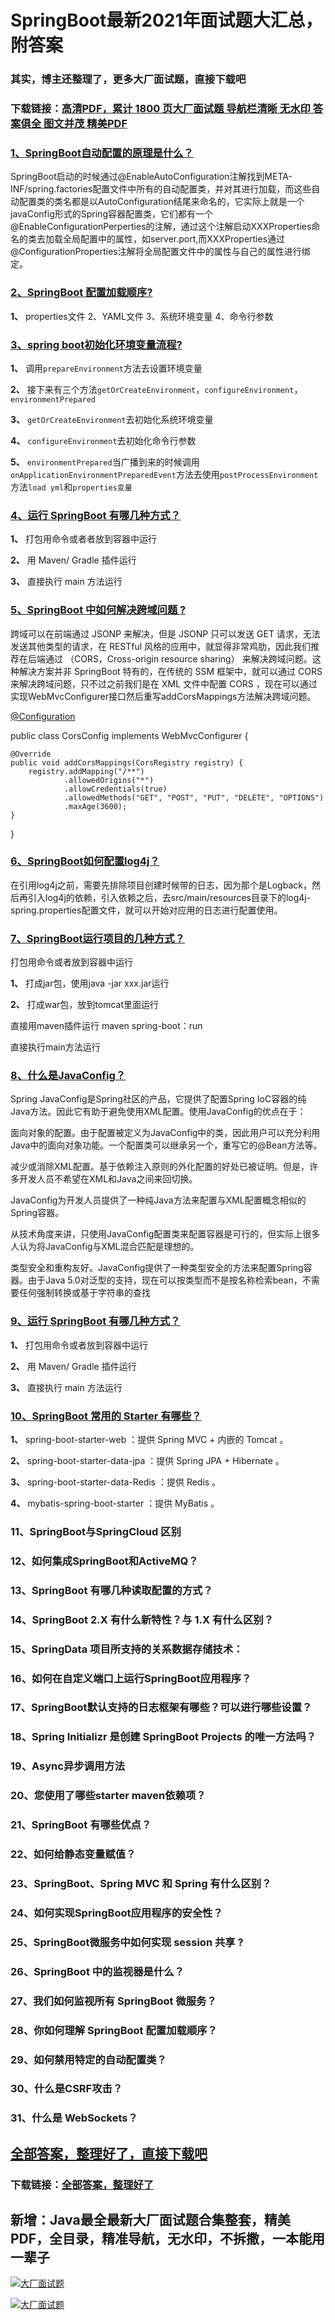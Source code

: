 # SpringBoot最新2021年面试题大汇总，附答案

### 其实，博主还整理了，更多大厂面试题，直接下载吧

### 下载链接：[高清PDF，累计 1800 页大厂面试题  导航栏清晰 无水印  答案俱全 图文并茂  精美PDF](https://github.com/liantengda/JavaEngineerBooks/blob/master/docs/index.md)



### [1、SpringBoot自动配置的原理是什么？](https://github.com/liantengda/JavaEngineerBooks/blob/master/docs/SpringBoot/SpringBoot最新2021年面试题大汇总，附答案.md#1springboot自动配置的原理是什么)  


SpringBoot启动的时候通过@EnableAutoConfiguration注解找到META-INF/spring.factories配置文件中所有的自动配置类，并对其进行加载，而这些自动配置类的类名都是以AutoConfiguration结尾来命名的，它实际上就是一个javaConfig形式的Spring容器配置类，它们都有一个@EnableConfigurationPerperties的注解，通过这个注解启动XXXProperties命名的类去加载全局配置中的属性，如server.port,而XXXProperties通过@ConfigurationProperties注解将全局配置文件中的属性与自己的属性进行绑定。


### [2、SpringBoot 配置加载顺序?](https://github.com/liantengda/JavaEngineerBooks/blob/master/docs/SpringBoot/SpringBoot最新2021年面试题大汇总，附答案.md#2springboot-配置加载顺序)  


**1、** properties文件 2、YAML文件 3、系统环境变量 4、命令行参数


### [3、spring boot初始化环境变量流程?](https://github.com/liantengda/JavaEngineerBooks/blob/master/docs/SpringBoot/SpringBoot最新2021年面试题大汇总，附答案.md#3spring-boot初始化环境变量流程)  


**1、** 调用`prepareEnvironment`方法去设置环境变量

**2、** 接下来有三个方法`getOrCreateEnvironment`，`configureEnvironment`，`environmentPrepared`

**3、** `getOrCreateEnvironment`去初始化系统环境变量

**4、** `configureEnvironment`去初始化命令行参数

**5、** `environmentPrepared`当广播到来的时候调用`onApplicationEnvironmentPreparedEvent`方法去使用`postProcessEnvironment`方法`load yml`和`properties变量`


### [4、运行 SpringBoot 有哪几种方式？](https://github.com/liantengda/JavaEngineerBooks/blob/master/docs/SpringBoot/SpringBoot最新2021年面试题大汇总，附答案.md#4运行-springboot-有哪几种方式)  


**1、** 打包用命令或者者放到容器中运行

**2、** 用 Maven/ Gradle 插件运行

**3、** 直接执行 main 方法运行


### [5、SpringBoot 中如何解决跨域问题 ?](https://github.com/liantengda/JavaEngineerBooks/blob/master/docs/SpringBoot/SpringBoot最新2021年面试题大汇总，附答案.md#5springboot-中如何解决跨域问题-)  


跨域可以在前端通过 JSONP 来解决，但是 JSONP 只可以发送 GET 请求，无法发送其他类型的请求，在 RESTful 风格的应用中，就显得非常鸡肋，因此我们推荐在后端通过 （CORS，Cross-origin resource sharing） 来解决跨域问题。这种解决方案并非 SpringBoot 特有的，在传统的 SSM 框架中，就可以通过 CORS 来解决跨域问题，只不过之前我们是在 XML 文件中配置 CORS ，现在可以通过实现WebMvcConfigurer接口然后重写addCorsMappings方法解决跨域问题。

[@Configuration ](/Configuration )

public class CorsConfig implements WebMvcConfigurer {

```
@Override
public void addCorsMappings(CorsRegistry registry) {
    registry.addMapping("/**")
            .allowedOrigins("*")
            .allowCredentials(true)
            .allowedMethods("GET", "POST", "PUT", "DELETE", "OPTIONS")
            .maxAge(3600);
}
```

}


### [6、SpringBoot如何配置log4j？](https://github.com/liantengda/JavaEngineerBooks/blob/master/docs/SpringBoot/SpringBoot最新2021年面试题大汇总，附答案.md#6springboot如何配置log4j)  


在引用log4j之前，需要先排除项目创建时候带的日志，因为那个是Logback，然后再引入log4j的依赖，引入依赖之后，去src/main/resources目录下的log4j-spring.properties配置文件，就可以开始对应用的日志进行配置使用。


### [7、SpringBoot运行项目的几种方式？](https://github.com/liantengda/JavaEngineerBooks/blob/master/docs/SpringBoot/SpringBoot最新2021年面试题大汇总，附答案.md#7springboot运行项目的几种方式)  


打包用命令或者放到容器中运行

**1、** 打成jar包，使用java -jar xxx.jar运行

**2、** 打成war包，放到tomcat里面运行

直接用maven插件运行   maven spring-boot：run

直接执行main方法运行


### [8、什么是JavaConfig？](https://github.com/liantengda/JavaEngineerBooks/blob/master/docs/SpringBoot/SpringBoot最新2021年面试题大汇总，附答案.md#8什么是javaconfig)  


Spring JavaConfig是Spring社区的产品，它提供了配置Spring IoC容器的纯Java方法。因此它有助于避免使用XML配置。使用JavaConfig的优点在于：

面向对象的配置。由于配置被定义为JavaConfig中的类，因此用户可以充分利用Java中的面向对象功能。一个配置类可以继承另一个，重写它的@Bean方法等。

减少或消除XML配置。基于依赖注入原则的外化配置的好处已被证明。但是，许多开发人员不希望在XML和Java之间来回切换。

JavaConfig为开发人员提供了一种纯Java方法来配置与XML配置概念相似的Spring容器。

从技术角度来讲，只使用JavaConfig配置类来配置容器是可行的，但实际上很多人认为将JavaConfig与XML混合匹配是理想的。

类型安全和重构友好。JavaConfig提供了一种类型安全的方法来配置Spring容器。由于Java 5.0对泛型的支持，现在可以按类型而不是按名称检索bean，不需要任何强制转换或基于字符串的查找


### [9、运行 SpringBoot 有哪几种方式？](https://github.com/liantengda/JavaEngineerBooks/blob/master/docs/SpringBoot/SpringBoot最新2021年面试题大汇总，附答案.md#9运行-springboot-有哪几种方式)  


**1、** 打包用命令或者放到容器中运行

**2、** 用 Maven/ Gradle 插件运行

**3、** 直接执行 main 方法运行


### [10、SpringBoot 常用的 Starter 有哪些？](https://github.com/liantengda/JavaEngineerBooks/blob/master/docs/SpringBoot/SpringBoot最新2021年面试题大汇总，附答案.md#10springboot-常用的-starter-有哪些)  


**1、** spring-boot-starter-web ：提供 Spring MVC + 内嵌的 Tomcat 。

**2、** spring-boot-starter-data-jpa ：提供 Spring JPA + Hibernate 。

**3、** spring-boot-starter-data-Redis ：提供 Redis 。

**4、** mybatis-spring-boot-starter ：提供 MyBatis 。


### 11、SpringBoot与SpringCloud 区别
### 12、如何集成SpringBoot和ActiveMQ？
### 13、SpringBoot 有哪几种读取配置的方式？
### 14、SpringBoot 2.X 有什么新特性？与 1.X 有什么区别？
### 15、SpringData 项目所支持的关系数据存储技术：
### 16、如何在自定义端口上运行SpringBoot应用程序？
### 17、SpringBoot默认支持的日志框架有哪些？可以进行哪些设置？
### 18、Spring Initializr 是创建 SpringBoot Projects 的唯一方法吗？
### 19、Async异步调用方法
### 20、您使用了哪些starter maven依赖项？
### 21、SpringBoot 有哪些优点？
### 22、如何给静态变量赋值？
### 23、SpringBoot、Spring MVC 和 Spring 有什么区别？
### 24、如何实现SpringBoot应用程序的安全性？
### 25、SpringBoot微服务中如何实现 session 共享 ?
### 26、SpringBoot 中的监视器是什么？
### 27、我们如何监视所有 SpringBoot 微服务？
### 28、你如何理解 SpringBoot 配置加载顺序？
### 29、如何禁用特定的自动配置类？
### 30、什么是CSRF攻击？
### 31、什么是 WebSockets？




## [全部答案，整理好了，直接下载吧](https://github.com/liantengda/JavaEngineerBooks/blob/master/docs/daan.md)

### 下载链接：[全部答案，整理好了](https://github.com/liantengda/JavaEngineerBooks/blob/master/docs/daan.md)




## 新增：Java最全最新大厂面试题合集整套，精美PDF，全目录，精准导航，无水印，不拆撒，一本能用一辈子

[![大厂面试题](http://shasengbufa.com/img/1.jpg "叶子创业记")](http://shasengbufa.com/img/wechat.jpg "叶子创业记")

[![大厂面试题](http://shasengbufa.com/img/wechat.jpg "叶子创业记")](http://shasengbufa.com/img/wechat.jpg "叶子创业记")
